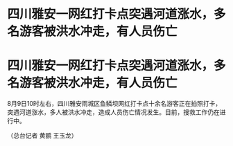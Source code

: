 # 四川雅安一网红打卡点突遇河道涨水，多名游客被洪水冲走，有人员伤亡

# 四川雅安一网红打卡点突遇河道涨水，多名游客被洪水冲走，有人员伤亡

8月9日10时左右，四川雅安雨城区鱼鳞坝网红打卡点十余名游客正在拍照打卡，突遇河道涨水，多人被洪水冲走，造成人员伤亡情况发生。目前，搜救工作仍在进行中。

（总台记者 黄鹂 王玉龙）


